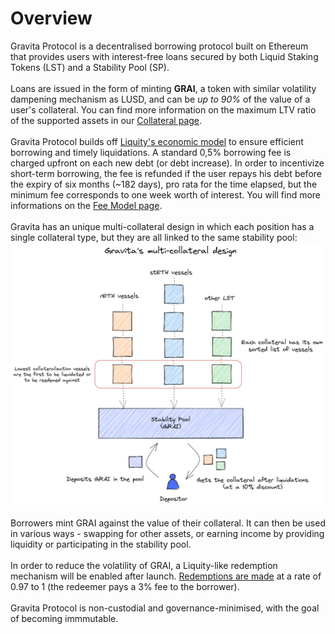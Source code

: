 # Overview

Gravita Protocol is a decentralised borrowing protocol built on Ethereum that provides users with interest-free loans secured by both Liquid Staking Tokens (LST) and a Stability Pool (SP). <br/>
<br/>
Loans are issued in the form of minting **GRAI**, a token with similar volatility dampening mechanism as LUSD, and can be *up to 90%* of the value of a user's collateral.  You can find more information on the maximum LTV ratio of the supported assets in our [Collateral page](docs\2.HowDoesGravitaWork\Collateral.md). <br/>
<br/>
Gravita Protocol builds off [Liquity's economic model](https://github.com/liquity/dev) to ensure efficient borrowing and timely liquidations. A standard 0,5% borrowing fee is charged upfront on each new debt (or debt increase). In order to incentivize short-term borrowing, the fee is refunded if the user repays his debt before the expiry of six months (~182 days), pro rata for the time elapsed, but the minimum fee corresponds to one week worth of interest. You will find more informations on the [Fee Model page](/docs/2.HowDoesGravitaWork/Fee%20Model.md). <br/>
<br/>
Gravita has an unique multi-collateral design in which each position has a single collateral type, but they are all linked to the same stability pool:
 ![Gravita Multi-collateral type](/assets\multi-collateral.png)<br/>
<br/>
Borrowers mint GRAI against the value of their collateral. It can then be used in various ways - swapping for other assets, or earning income by providing liquidity or participating in the stability pool.<br/>
<br/>
In order to reduce the volatility of GRAI, a Liquity-like redemption mechanism will be enabled after launch. [Redemptions are made](docs\2.HowDoesGravitaWork\RedemptionsAndLiquidations.md) at a rate of 0.97 to 1 (the redeemer pays a 3% fee to the borrower).
<br/>
<br/>
Gravita Protocol is non-custodial and governance-minimised, with the goal of becoming immmutable.
